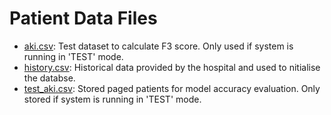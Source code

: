 # Patient Data Files

- [aki.csv](data/aki.csv): Test dataset to calculate F3 score. Only used if system is running in 'TEST' mode.
- [history.csv](data/history.csv): Historical data provided by the hospital and used to nitialise the databse.
- [test_aki.csv](data/test_aki.csv): Stored paged patients for model accuracy evaluation.  Only stored if system is running in 'TEST' mode.